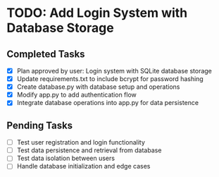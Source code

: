 # TODO: Add Login System with Database Storage

## Completed Tasks
- [x] Plan approved by user: Login system with SQLite database storage
- [x] Update requirements.txt to include bcrypt for password hashing
- [x] Create database.py with database setup and operations
- [x] Modify app.py to add authentication flow
- [x] Integrate database operations into app.py for data persistence

## Pending Tasks
- [ ] Test user registration and login functionality
- [ ] Test data persistence and retrieval from database
- [ ] Test data isolation between users
- [ ] Handle database initialization and edge cases
